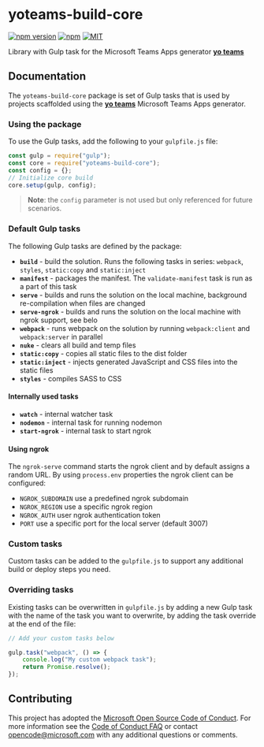 # yoteams-build-core

[![npm version](https://badge.fury.io/js/yoteams-build-core.svg)](https://www.npmjs.com/package/yoteams-build-core)
[![npm](https://img.shields.io/npm/dt/yoteams-build-core.svg)](https://www.npmjs.com/package/yoteams-build-core)
[![MIT](https://img.shields.io/npm/yoteams-build-core.svg)](https://github.com/PnP/generator-teams/blob/master/LICENSE.md)

Library with Gulp task for the Microsoft Teams Apps generator [**yo teams**](https://aka.ms/yoteams)

## Documentation

The `yoteams-build-core` package is set of Gulp tasks that is used by projects scaffolded using the  [**yo teams**](https://aka.ms/yoteams) Microsoft Teams Apps generator.

### Using the package

To use the Gulp tasks, add the following to your `gulpfile.js` file:

``` JavaScript
const gulp = require("gulp");
const core = require("yoteams-build-core");
const config = {};
// Initialize core build
core.setup(gulp, config);
```

> **Note**: the `config` parameter is not used but only referenced for future scenarios.

### Default Gulp tasks

The following Gulp tasks are defined by the package:

* **`build`** - build the solution. Runs the following tasks in series: `webpack`, `styles`, `static:copy` and  `static:inject`
* **`manifest`** - packages the manifest. The `validate-manifest` task is run as a part of this task
* **`serve`** - builds and runs the solution on the local machine, background re-compilation when files are changed
* **`serve-ngrok`** - builds and runs the solution on the local machine with ngrok support, see belo
* **`webpack`** - runs webpack on the solution by running `webpack:client` and `webpack:server` in parallel
* **`nuke`** - clears all build and temp files
* **`static:copy`** - copies all static files to the dist folder
* **`static:inject`** - injects generated JavaScript and CSS files into the static files
* **`styles`** - compiles SASS to CSS

#### Internally used tasks

* **`watch`** - internal watcher task
* **`nodemon`** - internal task for running nodemon
* **`start-ngrok`** - internal task to start ngrok

#### Using ngrok

The `ngrok-serve` command starts the ngrok client and by default assigns a random URL. By using `process.env` properties the ngrok client can be configured:

* `NGROK_SUBDOMAIN` use a predefined ngrok subdomain
* `NGROK_REGION` use a specific ngrok region
* `NGROK_AUTH` user ngrok authentication token
* `PORT` use a specific port for the local server (default 3007)

### Custom tasks

Custom tasks can be added to the `gulpfile.js` to support any additional build or deploy steps you need.

### Overriding tasks

Existing tasks can be overwritten in `gulpfile.js` by adding a new Gulp task with the name of the task you want to overwrite, by adding the task override at the end of the file:

``` JavaScript
// Add your custom tasks below

gulp.task("webpack", () => {
    console.log("My custom webpack task");
    return Promise.resolve();
});
```




## Contributing

This project has adopted the [Microsoft Open Source Code of Conduct](https://opensource.microsoft.com/codeofconduct/). For more information see the [Code of Conduct FAQ](https://opensource.microsoft.com/codeofconduct/faq/) or contact [opencode@microsoft.com](mailto:opencode@microsoft.com) with any additional questions or comments.
